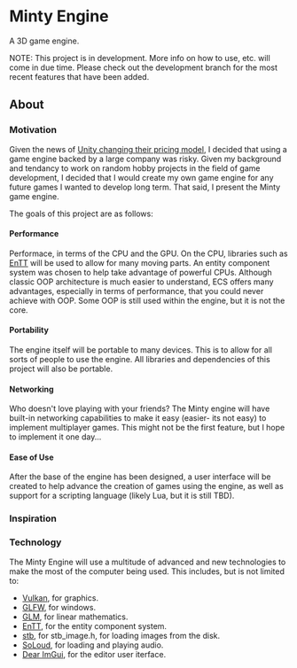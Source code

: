 # Minty Engine
A 3D game engine.

NOTE: This project is in development. More info on how to use, etc. will come in due time. Please check out the development branch for the most recent features that have been added.

## About

### Motivation
Given the news of [Unity changing their pricing model](https://www.theverge.com/2023/9/12/23870547/unit-price-change-game-development), I decided that using a game engine backed by a large company was risky. Given my background and tendancy to work on random hobby projects in the field of game development, I decided that I would create my own game engine for any future games I wanted to develop long term. That said, I present the Minty game engine.

The goals of this project are as follows:

#### Performance
Performace, in terms of the CPU and the GPU. On the CPU, libraries such as [EnTT](https://github.com/skypjack/entt) will be used to allow for many moving parts. An entity component system was chosen to help take advantage of powerful CPUs. Although classic OOP architecture is much easier to understand, ECS offers many advantages, especially in terms of performance, that you could never achieve with OOP. Some OOP is still used within the engine, but it is not the core.

#### Portability
The engine itself will be portable to many devices. This is to allow for all sorts of people to use the engine. All libraries and dependencies of this project will also be portable.

#### Networking
Who doesn't love playing with your friends? The Minty engine will have built-in networking capabilities to make it easy (easier- its not easy) to implement multiplayer games. This might not be the first feature, but I hope to implement it one day...

#### Ease of Use
After the base of the engine has been designed, a user interface will be created to help advance the creation of games using the engine, as well as support for a scripting language (likely Lua, but it is still TBD).

### Inspiration


### Technology
The Minty Engine will use a multitude of advanced and new technologies to make the most of the computer being used. This includes, but is not limited to:

* [Vulkan](https://www.vulkan.org), for graphics.
* [GLFW](https://www.glfw.org), for windows.
* [GLM](https://github.com/g-truc/glm), for linear mathematics.
* [EnTT](https://github.com/skypjack/entt), for the entity component system.
* [stb](https://github.com/nothings/stb), for stb_image.h, for loading images from the disk.
* [SoLoud](https://github.com/jarikomppa/soloud), for loading and playing audio.
* [Dear ImGui](https://github.com/ocornut/imgui), for the editor user iterface.